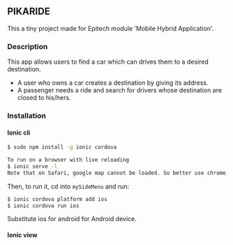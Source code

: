 ## PIKARIDE

This a tiny project made for Epitech module 'Mobile Hybrid Application'.

### Description

This app allows users to find a car which can drives them to a desired destination.

+ A user who owns a car creates a destination by giving its address.
+ A passenger needs a ride and search for drivers whose destination are closed to his/hers.


### Installation

#### Ionic cli
```bash
$ sudo npm install -g ionic cordova

To run on a browser with live reloading
$ ionic serve -l
Note that on Safari, google map cannot be loaded. So better use chrome for testing. :-(
```

Then, to run it, cd into `mySideMenu` and run:

```bash
$ ionic cordova platform add ios
$ ionic cordova run ios
```
Substitute ios for android for Android device.

#### Ionic view


